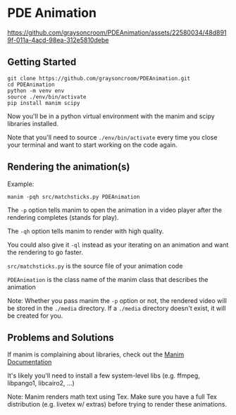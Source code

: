 # PDE Animation

https://github.com/graysoncroom/PDEAnimation/assets/22580034/48d8919f-011a-4acd-98ea-312e5810debe

## Getting Started

```
git clone https://github.com/graysoncroom/PDEAnimation.git
cd PDEAnimation
python -m venv env
source ./env/bin/activate
pip install manim scipy
```

Now you'll be in a python virtual environment with the manim and scipy libraries installed.

Note that you'll need to source `./env/bin/activate` every time you close your terminal
and want to start working on the code again.

## Rendering the animation(s)

Example:
```
manim -pqh src/matchsticks.py PDEAnimation
```

The `-p` option tells manim to open the animation in a video player after
the rendering completes (stands for play).

The `-qh` option tells manim to render with high quality. 

You could also give it `-ql` instead as your iterating on an animation and want the rendering to go faster.

`src/matchsticks.py` is the source file of your animation code

`PDEAnimation` is the class name of the manim class that describes the animation

Note: Whether you pass manim the `-p` option or not, the rendered video will be
stored in the `./media` directory. If a `./media` directory doesn't exist, it
will be created for you.

## Problems and Solutions

If manim is complaining about libraries, check out the [Manim Documentation](https://docs.manim.community/en/stable/installation/linux.html)





It's likely you'll need to install a few system-level libs (e.g. ffmpeg, libpango1, libcairo2, ...)

Note: Manim renders math text using Tex. Make sure you have a full Tex distribution (e.g. livetex w/ extras)
before trying to render these animations.
